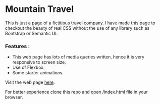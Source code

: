 # Mountain Travel

This is just a page of a fictitious travel company. I have made this page to checkout the beauty of real CSS without the use of any library such as Bootstrap or Semantic UI.

### Features :
* This web page has lots of media queries written, hence it is very responsive to screen size.
* Use of Flexbox.
* Some starter animations.

Visit the web page [here](https://rishisethia258.github.io/Mountain-Travel/).

For better experience clone this repo and open /index.html file in your browser.
